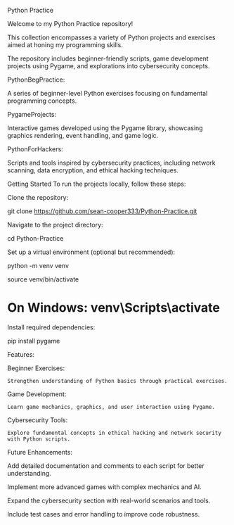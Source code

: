 Python Practice

  Welcome to my Python Practice repository! 
  
  This collection encompasses a variety of Python projects and exercises aimed at honing my programming skills. 
  
  The repository includes beginner-friendly scripts, game development projects using Pygame, and explorations into cybersecurity concepts.​

PythonBegPractice: 

  A series of beginner-level Python exercises focusing on fundamental programming concepts.

PygameProjects: 

  Interactive games developed using the Pygame library, showcasing graphics rendering, event handling, and game logic.

PythonForHackers: 

  Scripts and tools inspired by cybersecurity practices, including network scanning, data encryption, and ethical hacking techniques.

Getting Started
To run the projects locally, follow these steps:

Clone the repository:

  git clone https://github.com/sean-cooper333/Python-Practice.git

Navigate to the project directory:

  cd Python-Practice

Set up a virtual environment (optional but recommended):

  python -m venv venv
  
  source venv/bin/activate  
  
  # On Windows: venv\Scripts\activate

Install required dependencies:

  pip install pygame

Features:

  Beginner Exercises:  
  
    Strengthen understanding of Python basics through practical exercises.

  Game Development: 
  
    Learn game mechanics, graphics, and user interaction using Pygame.

  Cybersecurity Tools: 
  
    Explore fundamental concepts in ethical hacking and network security with Python scripts.
Future Enhancements:

  Add detailed documentation and comments to each script for better understanding.

  Implement more advanced games with complex mechanics and AI.

  Expand the cybersecurity section with real-world scenarios and tools.

  Include test cases and error handling to improve code robustness.
